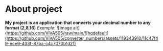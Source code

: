 # About project
**My project is an application that converts your decimal number to any format (2,8,16)**
*Example*:
![Image alt](https://github.com/ViVA505/raw/main/![hqdefault](https://github.com/ViVA505/converter_numbers/assets/119343910/11c47f49-ece6-403f-87ba-c4c7070b1d21)


